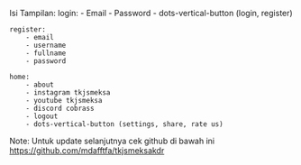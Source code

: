 Isi Tampilan:
    login:
        - Email
        - Password
        - dots-vertical-button (login, register)
    
    register:
        - email
        - username
        - fullname
        - password
    
    home:
        - about
        - instagram tkjsmeksa
        - youtube tkjsmeksa
        - discord cobrass
        - logout
        - dots-vertical-button (settings, share, rate us)

Note:
Untuk update selanjutnya cek github di bawah ini
https://github.com/mdafftfa/tkjsmeksakdr
